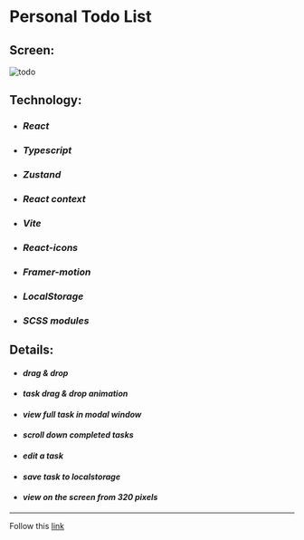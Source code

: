 # Personal Todo List

## Screen:
![todo](https://user-images.githubusercontent.com/96052707/222175835-847fdf87-dbbc-4d50-bd8a-01f8ad85f5c0.gif)


## Technology: 
* ### *React* 
* ### *Typescript* 
* ### *Zustand* 
* ### *React context* 
* ### *Vite* 
* ### *React-icons* 
* ### *Framer-motion* 
* ### *LocalStorage*
* ### *SCSS modules* 



## Details:
 * #### *drag & drop*
 * #### *task drag & drop animation*
 * #### *view full task in modal window*
 * #### *scroll down completed tasks*
 * #### *edit a task*
 * #### *save task to localstorage*
 * #### *view on the screen from 320 pixels*
---

Follow this [link](https://kornull-personal-todo.netlify.app)
